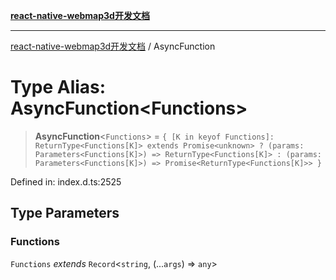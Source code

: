 [**react-native-webmap3d开发文档**](../README.md)

***

[react-native-webmap3d开发文档](../globals.md) / AsyncFunction

# Type Alias: AsyncFunction\<Functions\>

> **AsyncFunction**\<`Functions`\> = `{ [K in keyof Functions]: ReturnType<Functions[K]> extends Promise<unknown> ? (params: Parameters<Functions[K]>) => ReturnType<Functions[K]> : (params: Parameters<Functions[K]>) => Promise<ReturnType<Functions[K]>> }`

Defined in: index.d.ts:2525

## Type Parameters

### Functions

`Functions` *extends* `Record`\<`string`, (...`args`) => `any`\>
